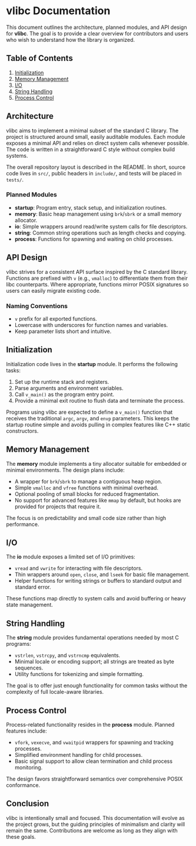 # vlibc Documentation

This document outlines the architecture, planned modules, and API design for **vlibc**. The goal is to provide a clear overview for contributors and users who wish to understand how the library is organized.

## Table of Contents

1. [Initialization](#initialization)
2. [Memory Management](#memory-management)
3. [I/O](#io)
4. [String Handling](#string-handling)
5. [Process Control](#process-control)

## Architecture

vlibc aims to implement a minimal subset of the standard C library. The project is structured around small, easily auditable modules. Each module exposes a minimal API and relies on direct system calls whenever possible. The code is written in a straightforward C style without complex build systems.

The overall repository layout is described in the README. In short, source code
lives in `src/`, public headers in `include/`, and tests will be placed in
`tests/`.

### Planned Modules

- **startup**: Program entry, stack setup, and initialization routines.
- **memory**: Basic heap management using `brk`/`sbrk` or a small memory allocator.
- **io**: Simple wrappers around read/write system calls for file descriptors.
- **string**: Common string operations such as length checks and copying.
- **process**: Functions for spawning and waiting on child processes.

## API Design

vlibc strives for a consistent API surface inspired by the C standard library. Functions are prefixed with `v` (e.g., `vmalloc`) to differentiate them from their libc counterparts. Where appropriate, functions mirror POSIX signatures so users can easily migrate existing code.

### Naming Conventions

- `v` prefix for all exported functions.
- Lowercase with underscores for function names and variables.
- Keep parameter lists short and intuitive.

## Initialization

Initialization code lives in the **startup** module. It performs the following tasks:

1. Set up the runtime stack and registers.
2. Parse arguments and environment variables.
3. Call `v_main()` as the program entry point.
4. Provide a minimal exit routine to flush data and terminate the process.

Programs using vlibc are expected to define a `v_main()` function that receives the traditional `argc`, `argv`, and `envp` parameters. This keeps the startup routine simple and avoids pulling in complex features like C++ static constructors.

## Memory Management

The **memory** module implements a tiny allocator suitable for embedded or minimal environments. The design plans include:

- A wrapper for `brk`/`sbrk` to manage a contiguous heap region.
- Simple `vmalloc` and `vfree` functions with minimal overhead.
- Optional pooling of small blocks for reduced fragmentation.
- No support for advanced features like `mmap` by default, but hooks are provided for projects that require it.

The focus is on predictability and small code size rather than high performance.

## I/O

The **io** module exposes a limited set of I/O primitives:

- `vread` and `vwrite` for interacting with file descriptors.
- Thin wrappers around `open`, `close`, and `lseek` for basic file management.
- Helper functions for writing strings or buffers to standard output and standard error.

These functions map directly to system calls and avoid buffering or heavy state management.

## String Handling

The **string** module provides fundamental operations needed by most C programs:

- `vstrlen`, `vstrcpy`, and `vstrncmp` equivalents.
- Minimal locale or encoding support; all strings are treated as byte sequences.
- Utility functions for tokenizing and simple formatting.

The goal is to offer just enough functionality for common tasks without the complexity of full locale-aware libraries.

## Process Control

Process-related functionality resides in the **process** module. Planned features include:

- `vfork`, `vexecve`, and `vwaitpid` wrappers for spawning and tracking processes.
- Simplified environment handling for child processes.
- Basic signal support to allow clean termination and child process monitoring.

The design favors straightforward semantics over comprehensive POSIX conformance.

## Conclusion

vlibc is intentionally small and focused. This documentation will evolve as the project grows, but the guiding principles of minimalism and clarity will remain the same. Contributions are welcome as long as they align with these goals.


